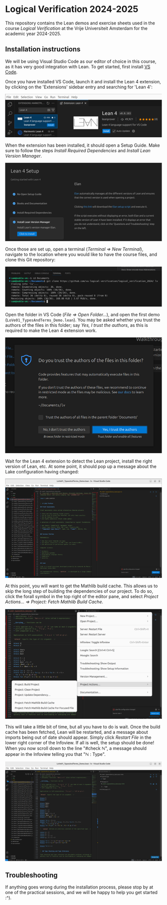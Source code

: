 # Logical Verification 2024-2025

This repository contains the Lean demos and exercise sheets used in the course
_Logical Verification_ at the Vrije Universiteit Amsterdam for the academic year
2024-2025.

## Installation instructions

We will be using Visual Studio Code as our editor of choice in this course, as
it has very good integration with Lean. To get started, first install
[VS Code](https://code.visualstudio.com/).

Once you have installed VS Code, launch it and install the Lean 4 extension, by
clicking on the 'Extensions' sidebar entry and searching for 'Lean 4':

![Lean 4 extension in VS Code](.imgs/lean4vscode.png)

When the extension has been installed, it should open a Setup Guide.
Make sure to follow the steps _Install Required Dependencies_ and
_Install Lean Version Manager_.

![Lean 4 extension setup](.imgs/setup.png)

Once those are set up, open a terminal (_Terminal => New Terminal_),
navigate to the location where you would like to have the course files, and
clone this Git repository:

![Cloning this Git repo](.imgs/clone.png)

Open the folder in VS Code (_File => Open Folder..._), and open the first demo
(`LoVe01_TypesAndTerms_Demo.lean`). You may be asked whether you trust the
authors of the files in this folder; say _Yes, I trust the authors_, as this
is required to make the Lean 4 extension work.

![Trust](.imgs/trust.png)

Wait for the Lean 4 extension to detect the Lean project, install the right
version of Lean, etc. At some point, it should pop up a message about the
Lake configuration having changed:

![Lake config changed](.imgs/lake_config_changed.png)

At this point, you will want to get the Mathlib build cache. This allows us to
skip the long step of building the dependencies of our project. To do so,
click the forall symbol in the top right of the editor pane, and select
_Project Actions... => Project: Fetch Mathlib Build Cache_.

![Get build cache](.imgs/getbuildcache.png)

This will take a little bit of time, but all you have to do is wait. Once the
build cache has been fetched, Lean will be restarted, and a message about
imports being out of date should appear. Simply click _Restart File_ in the
lower right corner of the Infoview. If all is well, the setup should be done!
When you now scroll down to the line "#check ℕ", a message should appear in the
Infoview telling you that "ℕ : Type".

![Finished](.imgs/finished.png)

## Troubleshooting
If anything goes wrong during the installation process, please stop by at one
of the practical sessions, and we will be happy to help you get started :^).
